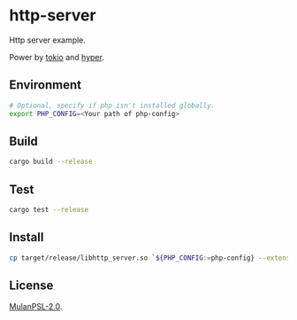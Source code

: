 # http-server

Http server example.

Power by [tokio](https://crates.io/crates/tokio) and [hyper](https://crates.io/crates/hyper).

## Environment

```bash
# Optional, specify if php isn't installed globally.
export PHP_CONFIG=<Your path of php-config>
```

## Build

```bash
cargo build --release
```

## Test

```bash
cargo test --release
```

## Install

```bash
cp target/release/libhttp_server.so `${PHP_CONFIG:=php-config} --extension-dir`
```

## License

[MulanPSL-2.0](https://github.com/phper-framework/phper/blob/master/LICENSE).
